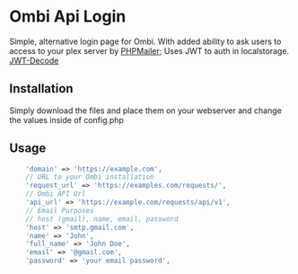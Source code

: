 # Ombi Api Login
 Simple, alternative login page for Ombi. With added ability to ask users to access to your plex server by [PHPMailer](https://github.com/PHPMailer/PHPMailer);
 Uses JWT to auth in localstorage. [JWT-Decode](https://github.com/auth0/jwt-decode)
## Installation
Simply download the files and place them on your webserver and change the values inside of config.php
## Usage
~~~PHP
    'domain' => 'https://example.com',
    // URL to your Ombi installation
    'request_url' => 'https://examples.com/requests/',
    // Ombi API Url
    'api_url' => 'https://example.com/requests/api/v1',
    // Email Purposes
    // host (gmail), name, email, password
    'host' => 'smtp.gmail.com',
    'name' => 'John',
    'full_name' => 'John Doe',
    'email' => '@gmail.com',
    'password' => 'your email password',
~~~~
   
